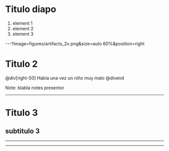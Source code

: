 # Titulo diapo

1. element 1
2. element 2
3. element 3

---?image=figures/artifacts_2x.png&size=auto 60%&position=right
# Titulo 2

@div[right-50]
Habia una vez un niño muy malo
@divend

Note: blabla notes presentor

---
# Titulo 3
## subtitulo 3

---

---
 








